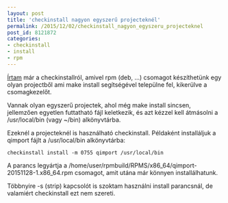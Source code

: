 ```yaml
---
layout: post
title: 'checkinstall nagyon egyszerű projecteknél'
permalink: /2015/12/02/checkinstall_nagyon_egyszeru_projecteknel
post_id: 8121872
categories: 
- checkinstall
- install
- rpm
---
```


[Írtam](http://commandline.blog.hu/2010/01/25/checkinstall) már a checkinstallról, amivel rpm (deb, ...) csomagot készíthetünk egy olyan projectből ami make install segítségével települne fel, kikerülve a csomagkezelőt.

Vannak olyan egyszerű projectek, ahol még make install sincsen, jellemzően egyetlen futtatható fájl keletkezik, és azt kézzel kell átmásolni a /usr/local/bin (vagy ~/bin) alkönyvtárba.

Ezeknél a projecteknél is használható checkinstall. Példaként installáljuk a qimport fájlt a /usr/local/bin alkönyvtárba:

```
checkinstall install -m 0755 qimport /usr/local/bin
```

A parancs legyártja a /home/user/rpmbuild/RPMS/x86_64/qimport-20151128-1.x86_64.rpm csomagot, amit utána már könnyen installálhatunk.

Többnyire -s (strip) kapcsolót is szoktam használni install parancsnál, de valamiért checkinstall ezt nem szereti.